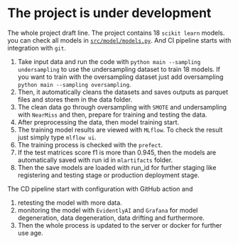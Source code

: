 # The project is under development

The whole project draft line. 
The project contains 18 `scikit learn` models. you can check all models in [`src/model/models.py`](src/model/models.py).  And CI pipeline starts with integration with `git`.

1. Take input data and run the code with `python main --sampling undersampling` to use the undersampling dataset to train 18 models. If you want to train with the oversampling dataset just add oversampling `python main --sampling oversampling`.
2. Then, it automatically cleans the datasets and saves outputs as parquet files and stores them in the data folder. 
3. The clean data go through oversampling with `SMOTE` and undersampling with `NearMiss` and then, prepare for training and testing the data.
4. After preprocessing the data, then model training start.
5. The training model results are viewed with `MLflow`. To check the result just simply type `mlflow ui`.
6. The training process is checked with the `prefect`. 
7. If the test matrices score f1 is more than 0.945, then the models are automatically saved with run id in `mlartifacts` folder. 
8. Then the save models are loaded with run_id for further staging like registering and testing stage or production deployment stage.


The CD pipeline start with configuration with GitHub action and 
1. retesting the model with more data. 
2. monitoring the model with `EvidentlyAI` and `Grafana` for model degeneration, data degeneration, data drifting and furthermore. 
3. Then the whole process is updated to the server or docker for further use age. 
